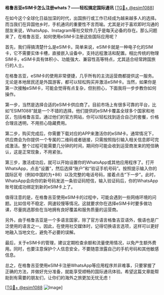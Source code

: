 **格鲁吉亚eSIM卡怎么注册whats？——轻松搞定国际通讯** [[TG💪+ @esim1088](https://t.me/s/esim1088)]

在如今这个全球化日益加深的时代，出国旅行或工作已经成为越来越多人的选择。而当我们在异国他乡时，手机通讯的重要性不言而喻。尤其是对于喜欢即时沟通的朋友来说，WhatsApp、Instagram等社交软件几乎是每天必备的存在。那么问题来了，在格鲁吉亚，如何使用eSIM卡注册这些国际应用呢？

首先，我们得搞清楚什么是eSIM卡。简单来说，eSIM卡就是一种电子化的SIM卡，它不需要实体卡槽，直接嵌入设备中，支持远程激活和配置。相比传统的物理SIM卡，eSIM卡具有体积小、功能强大、兼容性高等特点，尤其适合经常跨国旅行的人士。

在格鲁吉亚，eSIM卡的使用非常便捷，几乎所有的主流运营商都提供这一服务。无论是本地居民还是外国游客，都可以轻松购买并激活eSIM卡。当然，如果你是第一次接触eSIM卡，可能会觉得有点复杂，但别担心，下面我将一步步教你如何操作。

第一步，当然是选择合适的eSIM卡供应商了。目前市场上有很多可靠的平台，比如“ESIM1088”就是一个不错的选择。他们提供的eSIM卡覆盖全球多个国家和地区，包括格鲁吉亚。通过他们的官方网站，你可以轻松找到适合自己的套餐，价格合理且透明，不用担心隐藏费用。

第二步，购买完成后，你需要下载对应的APP来激活你的eSIM卡。通常情况下，供应商会为你提供一个专属的二维码或者链接，只需按照指引输入相关信息即可完成激活。整个过程可能需要几分钟的时间，期间你可能会收到运营商发来的短信确认，这是正常现象，不用紧张。

第三步，激活成功后，就可以开始设置你的WhatsApp或其他应用程序了。打开WhatsApp，点击“设置”，然后选择“账户”和“验证手机号码”。按照提示输入你的国际区号（例如中国的为+86）以及完整的电话号码，接着点击“下一步”。此时，WhatsApp会向你的新号码发送一条验证码短信，输入验证码后，你的WhatsApp账号就成功绑定到新的eSIM卡上了。

值得注意的是，在格鲁吉亚使用eSIM卡的过程中，可能会遇到一些网络环境的问题。比如信号不稳定、网速较慢等情况。这就要求你在选择eSIM卡时要多做功课，尽量挑选那些在当地拥有良好覆盖和服务质量的运营商。

另外，由于格鲁吉亚是一个多语言国家，除了官方语言格鲁吉亚语外，俄语也是广泛使用的语言之一。因此，在使用社交媒体时，记得切换语言选项，这样可以更好地融入当地文化，避免不必要的误解。

最后，关于eSIM卡的管理，建议定期检查余额和流量使用情况，以免产生额外费用。同时，也要注意保护个人信息安全，不要随意泄露自己的手机号码和其他敏感信息。

总之，在格鲁吉亚使用eSIM卡注册WhatsApp等应用程序并非难事，只要掌握了正确的方法，并做好充分准备，就能享受顺畅的国际通讯体验。希望这篇文章能帮助到有需要的朋友们，让你们的海外之旅更加无忧无虑！

[[TG💪+ @esim1088](https://t.me/s/esim1088) ![Image](https://i.postimg.cc/4NQfJmqS/Snipaste-2025-05-13-00-14-12.png)]